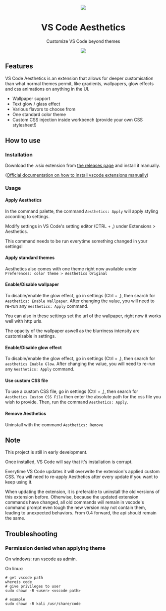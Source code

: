 <p align="center">
  <img src="https://user-images.githubusercontent.com/8711020/142301012-41575a7f-55f3-4c02-bc16-dd2ab8a75a90.png" />
</p>
<h1 align="center">
VS Code Aesthetics
</h1>


<p align="center">
Customize VS Code beyond themes
</p>

<p align="center">
    <img src="https://user-images.githubusercontent.com/8711020/168487615-e46cb876-487d-4371-8e65-5f5f69f8164c.png" />
</p>

## Features

VS Code Aesthetics is an extension that allows for deeper customisation than what normal themes permit, like gradients, wallpapers, glow effects and css animations on anything in the UI.

- Wallpaper support
- Text glow / glass effect
- Various flavors to choose from
- One standard color theme
- Custom CSS injection inside workbench (provide your own CSS stylesheet!)

## How to use

### Installation
Download the .vsix extension from [the releases page](https://github.com/gcholette/vscode-aesthetics/releases) and install it manually. 

([Official documentation on how to install vscode extensions manually](https://code.visualstudio.com/docs/editor/extension-marketplace#_install-from-a-vsix))

### Usage
#### Apply Aesthetics
In the command palette, the command `Aesthetics: Apply` will apply styling according to settings. 

Modify settings in VS Code's setting editor (CTRL + ,) under Extensions > Aesthetics.

This command needs to be run everytime something changed in your settings!

#### Apply standard themes
Aesthetics also comes with one theme right now available under `Preferences: color theme > Aesthetics Original`

#### Enable/Disable wallpaper
To disable/enable the glow effect, go in settings (Ctrl + ,), then search for `Aesthetics: Enable Wallpaper`. After changing the value, you will need to re-run any `Aesthetics: Apply` command.

You can also in these settings set the url of the wallpaper, right now it works well with http urls.

The opacity of the wallpaper aswell as the blurriness intensity are customisable in settings.

#### Enable/Disable glow effect
To disable/enable the glow effect, go in settings (Ctrl + ,), then search for `aesthetics Enable Glow`. After changing the value, you will need to re-run any `Aesthetics: Apply` command.

#### Use custom CSS file
To use a custom CSS file, go in settings (Ctrl + ,), then search for `Aesthetics Custom CSS File` then enter the absolute path for the css file you wish to provide. Then, run the command `Aesthetics: Apply`.

#### Remove Aesthetics 
Uninstall with the command `Aesthetics: Remove`


## Note

This project is still in early development. 

Once installed, VS Code will say that it's installation is corrupt.

Everytime VS Code updates it will overwrite the extension's applied custom CSS. You will need to re-apply Aesthetics after every update if you want to keep using it.

When updating the extension, it is preferable to uninstall the old versions of this extension before. Otherwise, because the updated extension commands have changed, all old commands will remain in vscode's command prompt even tough the new version may not contain them, leading to unexpected behaviors. From 0.4 forward, the api should remain the same.

## Troubleshooting

### Permission denied when applying theme
On windows: run vscode as admin.

On linux:
```
# get vscode path
whereis code
# give privileges to user
sudo chown -R <user> <vscode path>

# example
sudo chown -R kali /usr/share/code
```
